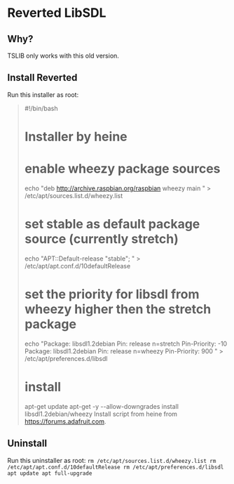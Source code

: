 # Reverted LibSDL
## Why?
TSLIB only works with this old version.
## Install Reverted
Run this installer as root:
> #!/bin/bash
> # Installer by heine
> # enable wheezy package sources
> echo "deb http://archive.raspbian.org/raspbian wheezy main
> " > /etc/apt/sources.list.d/wheezy.list
> # 
> # set stable as default package source (currently stretch)
> echo "APT::Default-release \"stable\";
> " > /etc/apt/apt.conf.d/10defaultRelease
> #
> # set the priority for libsdl from wheezy higher then the stretch package
> echo "Package: libsdl1.2debian
> Pin: release n=stretch
> Pin-Priority: -10
> Package: libsdl1.2debian
> Pin: release n=wheezy
> Pin-Priority: 900
> " > /etc/apt/preferences.d/libsdl
> #
> # install
> apt-get update
> apt-get -y --allow-downgrades install libsdl1.2debian/wheezy
Install script from heine from https://forums.adafruit.com.
## Uninstall
Run this uninstaller as root:
`rm /etc/apt/sources.list.d/wheezy.list
rm /etc/apt/apt.conf.d/10defaultRelease
rm /etc/apt/preferences.d/libsdl
apt update
apt full-upgrade`
